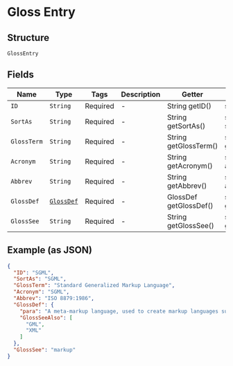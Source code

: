 
# Gloss Entry

## Structure

`GlossEntry`

## Fields

| Name | Type | Tags | Description | Getter | Setter |
|  --- | --- | --- | --- | --- | --- |
| `ID` | `String` | Required | - | String getID() | setID(String iD) |
| `SortAs` | `String` | Required | - | String getSortAs() | setSortAs(String sortAs) |
| `GlossTerm` | `String` | Required | - | String getGlossTerm() | setGlossTerm(String glossTerm) |
| `Acronym` | `String` | Required | - | String getAcronym() | setAcronym(String acronym) |
| `Abbrev` | `String` | Required | - | String getAbbrev() | setAbbrev(String abbrev) |
| `GlossDef` | [`GlossDef`](../../doc/models/gloss-def.md) | Required | - | GlossDef getGlossDef() | setGlossDef(GlossDef glossDef) |
| `GlossSee` | `String` | Required | - | String getGlossSee() | setGlossSee(String glossSee) |

## Example (as JSON)

```json
{
  "ID": "SGML",
  "SortAs": "SGML",
  "GlossTerm": "Standard Generalized Markup Language",
  "Acronym": "SGML",
  "Abbrev": "ISO 8879:1986",
  "GlossDef": {
    "para": "A meta-markup language, used to create markup languages such as DocBook.",
    "GlossSeeAlso": [
      "GML",
      "XML"
    ]
  },
  "GlossSee": "markup"
}
```

